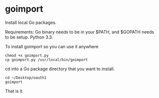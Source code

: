 goimport
========

Install local Go packages.

Requirements: Go binary needs to be in your $PATH, and $GOPATH needs to be setup. Python 3.3. 

To install goimport so you can use it anywhere
```
chmod +x goimport.py
cp goimport.py /usr/local/bin/goimport
```

cd into a Go package directory that you want to install.

```
cd ~/Desktop/oauth1
goimport
```
That is it.


